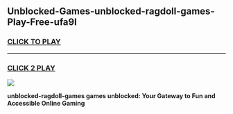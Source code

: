 
## Unblocked-Games-unblocked-ragdoll-games-Play-Free-ufa9l
<h3>
<a href="https://premium76.site?title=unblocked-ragdoll-games&ref=20M">CLICK TO PLAY</a></h3>
<hr>

<h3>
<a href="https://premium76.site?title=unblocked-ragdoll-games&ref=20M">CLICK 2 PLAY</a>
  
</h3>

<a href="https://premium76.site?title=unblocked-ragdoll-games&ref=19M"><img src="https://clearcache.store/games.png"></a>


**unblocked-ragdoll-games games unblocked: Your Gateway to Fun and Accessible Online Gaming**
